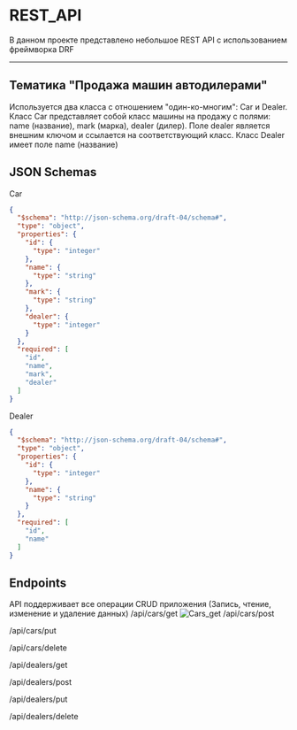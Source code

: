 # REST_API

В данном проекте представлено небольшое REST API с использованием фреймворка DRF
____
## Тематика "Продажа машин автодилерами"
Используется два класса с отношением "один-ко-многим": Car и Dealer.
Класс Car представляет собой класс машины на продажу с полями: name (название), mark (марка), dealer (дилер). Поле dealer является внешним ключом и 
ссылается на соответствующий класс. Класс Dealer имеет поле name (название)
## JSON Schemas
Car
```json
{
  "$schema": "http://json-schema.org/draft-04/schema#",
  "type": "object",
  "properties": {
    "id": {
      "type": "integer"
    },
    "name": {
      "type": "string"
    },
    "mark": {
      "type": "string"
    },
    "dealer": {
      "type": "integer"
    }
  },
  "required": [
    "id",
    "name",
    "mark",
    "dealer"
  ]
}
```
Dealer
```json
{
  "$schema": "http://json-schema.org/draft-04/schema#",
  "type": "object",
  "properties": {
    "id": {
      "type": "integer"
    },
    "name": {
      "type": "string"
    }
  },
  "required": [
    "id",
    "name"
  ]
}
```
## Endpoints
API поддерживает все операции CRUD приложения (Запись, чтение, изменение и удаление данных)
/api/cars/get
![Cars_get](https://avatars1.githubusercontent.com/u/5384215?v=3&s=460 "Орк")
/api/cars/post

/api/cars/put

/api/cars/delete

/api/dealers/get

/api/dealers/post

/api/dealers/put

/api/dealers/delete
